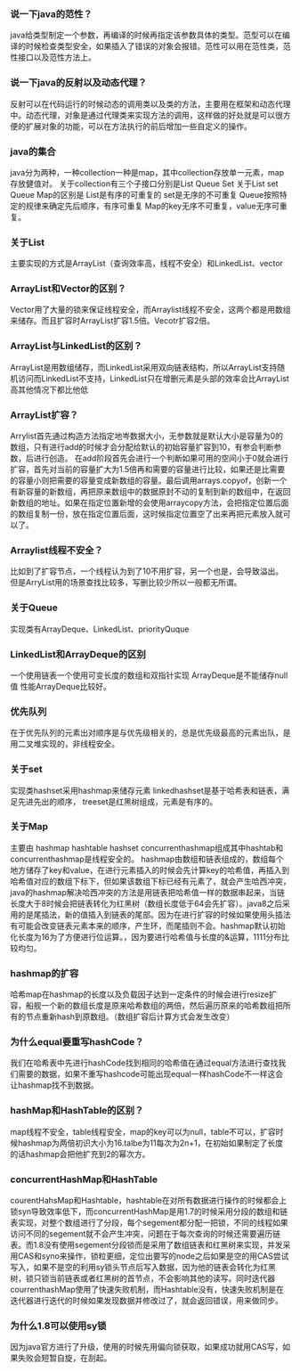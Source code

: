 ### 说一下java的范性？
java给类型制定一个参数，再编译的时候再指定该参数具体的类型。范型可以在编译的时候检查类型安全，如果插入了错误的对象会报错。范性可以用在范性类，范性接口以及范性方法上。
### 说一下java的反射以及动态代理？
反射可以在代码运行的时候动态的调用类以及类的方法，主要用在框架和动态代理中。动态代理，对象是通过代理类来实现方法的调用，这样做的好处就是可以很方便的扩展对象的功能，可以在方法执行的前后增加一些自定义的操作。
### java的集合
java分为两种，一种collection一种是map，其中collection存放单一元素，map存放健值对。
关于collection有三个子接口分别是List Queue Set
关于List set Queue Map的区别是
List是有序的可重复的
set是无序的不可重复
Queue按照特定的规律来确定先后顺序，有序可重复
Map的key无序不可重复，value无序可重复。
### 关于List
主要实现的方式是ArrayList（查询效率高，线程不安全）和LinkedList、vector
### ArrayList和Vector的区别？
Vector用了大量的锁来保证线程安全，而Arraylist线程不安全，这两个都是用数组来储存。而且扩容时ArrayList扩容1.5倍。Vecotr扩容2倍。
### ArrayList与LinkedList的区别？
ArrayList是用数组储存，而LinkedList采用双向链表结构，所以ArrayList支持随机访问而LinkedList不支持，LinkedList只在增删元素是头部的效率会比ArrayList高其他情况下都比他低
### ArrayList扩容？
Arrylist首先通过构造方法指定地岑数据大小，无参数就是默认大小是容量为0的数组，只有进行add的时候才会分配给默认的初始容量扩容到10，有参会判断参数，后进行创造。
在add阶段首先会进行一个判断如果可用的空间小于0就会进行扩容，首先对当前的容量扩大为1.5倍再和需要的容量进行比较，如果还是比需要的容量小则把需要的容量变成新数组的容量。最后调用arrays.copyof，创新一个有新容量的新数组，再把原来数组中的数据原封不动的复制到新的数组中，在返回新数组的地址。如果在指定位置新增的会使用arraycopy方法，会把指定位置后面的数组复制一份，放在指定位置后面，这时候指定位置空了出来再把元素放入就可以了。
### Arraylist线程不安全？
比如到了扩容节点，一个线程认为到了10不用扩容，另一个也是，会导致溢出。但是ArryList用的场景查找比较多，写删比较少所以一般都无所谓。

### 关于Queue
实现类有ArrayDeque、LinkedList、priorityQuque
### LinkedList和ArrayDeque的区别
一个使用链表一个使用可变长度的数组和双指针实现
ArrayDeque是不能储存null值
性能ArrayDeque比较好。
### 优先队列
在于优先队列的元素出对顺序是与优先级相关的，总是优先级最高的元素出队，是用二叉堆实现的，非线程安全。

### 关于set
实现类hashset采用hashmap来储存元素 linkedhashset是基于哈希表和链表，满足先进先出的顺序， treeset是红黑树组成，元素是有序的。

### 关于Map
主要由 hashmap hashtable hashset concurrenthashmap组成其中hashtab和concurrenthashmap是线程安全的。
hashmap由数组和链表组成的，数组每个地方储存了key和value，在进行元素插入的时候会先计算key的哈希值，再插入到哈希值对应的数组下标下，但如果该数组下标已经有元素了，就会产生哈西冲突，java的hashmap解决哈西冲突的方法是用链表把哈希值一样的数据串起来，当链长度大于8时候会把链表转化为红黑树（数组长度低于64会先扩容）。java8之后采用的是尾插法，新的值插入到链表的尾部。因为在进行扩容的时候如果使用头插法有可能会改变链表元素本来的顺序，产生环，而尾插则不会。hashmap默认初始化长度为16为了方便进行位运算。，因为要进行哈希值与长度的&运算，1111分布比较均匀。
### hashmap的扩容
哈希map在hashmap的长度以及负载因子达到一定条件的时候会进行resize扩容，船舰一个新的数组长度是原来哈希数组的两倍，然后遍历原来的哈希数组把所有的节点重新hash到原数组。（数组扩容后计算方式会发生改变）
### 为什么equal要重写hashCode？
我们在哈希表中先进行hashCode找到相同的哈希值在通过equal方法进行查找我们需要的数据，如果不重写hashcode可能出现equal一样hashCode不一样这会让hashmap找不到数据。

### hashMap和HashTable的区别？
map线程不安全，table线程安全，map的key可以为null，table不可以，扩容时候hashmap为两倍初识大小为16.talbe为11每次为2n+1，在初始如果制定了长度的话hashmap会把他扩充到2的幂次方。

### concurrentHashMap和HashTable
courentHahsMap和Hashtable，hashtable在对所有数据进行操作的时候都会上锁syn导致效率低下，而concurrentHashMap是用1.7的时候采用分段的数组和链表实现，对整个数组进行了分段，每个segement都分配一把锁，不同的线程如果访问不同的segement就不会产生冲突，问题在于每次查询的时候还需要遍历链表。而1.8没有使用segement分段锁而是采用了数组链表和红黑树来实现，并发采用CAS和syno来操作，锁粒更细，定位出要写的node之后如果是空的用CAS尝试写入，如果不是空的利用sy锁头节点后写入数据，因为他的链表会转化为红黑树，锁只锁当前链表或者红黑树的首节点，不会影响其他的读写。同时迭代器courrenthashMap使用了快速失败机制，而Hashtable没有，快速失败机制是在迭代器进行迭代的时候如果发现数据并修改过了，就会返回错误，用来做同步。

### 为什么1.8可以使用sy锁
因为java官方进行了升级，使用的时候先用偏向锁获取，如果成功就用CAS写，如果失败会短暂自旋，在刮起。
